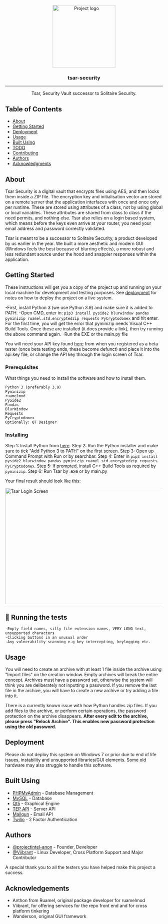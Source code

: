 <p align="center">
  <a href="https://enigmapr0ject.live" rel="noopener">
 <img width=200px height=200px src="https://i.imgur.com/RCd6ef2.jpg" alt="Project logo"></a>
</p>

<h3 align="center">tsar-security</h3>

---

<p align="center"> Tsar, Security Vault successor to Solitaire Security.
    <br> 
</p>

## Table of Contents

- [About](#about)
- [Getting Started](#getting_started)
- [Deployment](#deployment)
- [Usage](#usage)
- [Built Using](#built_using)
- [TODO](../TODO.md)
- [Contributing](../CONTRIBUTING.md)
- [Authors](#authors)
- [Acknowledgments](#acknowledgement)

## About <a name = "about"></a>

Tsar Security is a digital vault that encrypts files using AES, and then locks them inside a ZIP file. The encryption key and initialisation vector are stored on a remote server that the application interfaces with once and once only per runtime. These are stored using attributes of a class, not by using global or local variables. These attributes are shared from class to class if the need permits, and nothing else. Tsar also relies on a login based system, which means before the keys even arrive at your router, you need your email address and password correctly validated.

Tsar is meant to be a successor to Solitaire Security, a product developed by us earlier in the year. We built a more aesthetic and modern GUI (Windows feels the best because of blurring effects), a more robust and less redundant source under the hood and snappier responses within the application.

## Getting Started <a name = "getting_started"></a>

These instructions will get you a copy of the project up and running on your local machine for development and testing purposes. See [deployment](#deployment) for notes on how to deploy the project on a live system.

-First, install Python 3 (we use Python 3.9) and make sure it is added to PATH.
-Open CMD, enter in: `pip3 install pyside2 blurwindow pandas pyminizip ruamel.std.encryptedzip requests PyCryptodomex` and hit enter. For the first time, you will get the error that pyminizip needs Visual C++ Build Tools. Once these are installed (it does provide a link), then try running the above command again.
-Run the EXE or the main.py file

You will need your API key found <a href="https://enigmapr0ject.live/tsar">here</a> from when you registered as a beta tester (once beta testing ends, these become defunct) and place it into the api.key file, or change the API key through the login screen of Tsar.

### Prerequisites

What things you need to install the software and how to install them.

```
Python 3 (preferably 3.9)
Pyminizip
ruamelmod
PySide2
Pandas
BlurWindow
Requests
PyCryptodomex
Optionally: QT Designer
```

### Installing

Step 1: Install Python from <a href="https://python.org">here</a>.
Step 2: Run the Python installer and make sure to tick "Add Python 3 to PATH" on the first screen.
Step 3: Open up Command Prompt with Run or by searchbar.
Step 4: Enter in `pip3 install pyside2 blurwindow pandas pyminizip ruamel.std.encryptedzip requests PyCryptodomex`.
Step 5: If prompted, install C++ Build Tools as required by `pyminizip`.
Step 6: Run Tsar by .exe or by main.py

Your final result should look like this:

<img width=627px height=372px src="https://i.imgur.com/qHJFXa3.png" alt="Tsar Login Screen">

## 🔧 Running the tests <a name = "tests"></a>


```
-Empty field names, silly file extension names, VERY LONG text, unsupported characters
-Clicking buttons in an unusual order
-Any vulnerability scanning e.g key intercepting, keylogging etc.
```

## Usage <a name="usage"></a>

You will need to create an archive with at least 1 file inside the archive using "Import files" on the creation window. Empty archives will break the entire concept. Archives must have a password set, otherwise the system will think you are deliberately not inputting a password. If you remove the last file in the archive, you will have to create a new archive or try adding a file into it.

There is a currently known issue with how Python handles zip files. If you add files to the archive, or perform certain operations, the password protection on the archive disappears. <b>After every edit to the archive, please press "Relock Archive". This enables new password protection using the old password.</b>

## Deployment <a name = "deployment"></a>

Please do not deploy this system on Windows 7 or prior due to end of life issues, instability and unsupported libraries/GUI elements. Some old hardware may also struggle to handle this software.

## Built Using <a name = "built_using"></a>

- [PHPMyAdmin](https://www.phpmyadmin.net/) - Database Management
- [MySQL](https://mysql.com/) - Database
- [Qt5](https://www.qt.io/) - Graphical Engine
- [TEP API](https://enigmapr0ject.live/) - Server API
- [Mailgun](https://www.mailgun.com/) - Email API
- [Twilio](https://www.twilio.com/) - 2 Factor Authentication

## Authors <a name = "authors"></a>

- [@projectintel-anon](https://github.com/projectintel-anon) - Founder, Developer
- [@Viibrant](https://github.com/Viibrant) - Linux Developer, Cross Platform Support and Major Contributor

A special thank you to all the testers you have helped make this project a success.

## Acknowledgements <a name = "acknowledgement"></a>

- Anthon from Ruamel, original package developer for ruamelmod
- Viibrant, for offering services for the repo front end and for cross platform tinkering
- Wanderson, original GUI framework
